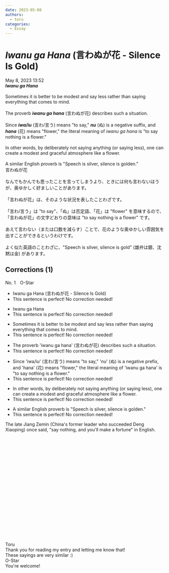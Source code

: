```yaml
---
date: 2023-05-08
authors:
  - toru
categories:
  - Essay
---
```


<h1 id="subject_show"><strong><em>Iwanu ga Hana</strong></em> (言わぬが花 - Silence Is Gold)</h1>
<div class="date">May 8, 2023 13:52</div>
<div id="post"><div id="body_show_ori">
<strong><em>Iwanu ga Hana</strong></em><br/><br/>Sometimes it is better to be modest and say less rather than saying everything that comes to mind.<br/><br/>The proverb <strong><em>iwanu ga hana</em></strong> (言わぬが花) describes such a situation.<br/><br/>Since <strong><em>iwa/iu</em></strong> (言わ/言う) means "to say," <strong><em>nu</em></strong> (ぬ) is a negative suffix, and <strong><em>hana</em></strong> (花) means "flower," the literal meaning of <em>iwanu ga hana</em> is "to say nothing is a flower."<br/><br/>In other words, by deliberately not saying anything (or saying less), one can create a modest and graceful atmosphere like a flower.<br/><br/>A similar English proverb is "Speech is silver, silence is golden."
</div></div>

<!-- more -->

<div id="post_ja"><div id="body_show_mo">
言わぬが花<br/><br/>なんでもかんでも思ったことを言ってしまうより、ときには何も言わないほうが、奥ゆかしく好ましいことがあります。<br/><br/>「言わぬが花」は、そのような状況を表したことわざです。<br/><br/>「言わ/言う」は "to say"、「ぬ」は否定語、「花」は "flower" を意味するので、「言わぬが花」の文字どおりの意味は "to say nothing is a flower" です。<br/><br/>あえて言わない（または口数を減らす）ことで、花のような奥ゆかしい雰囲気を出すことができるというわけです。<br/><br/>よく似た英語のことわざに、"Speech is silver, silence is gold" (雄弁は銀、沈黙は金) があります。
</div></div>

## Corrections (1)
<div id="block"><div class="first_name"> No. 1　<span class="just_name">O-Star</span></div><div id="block2">
<ul class="correction_field">
<li class="incorrect">Iwanu ga Hana (言わぬが花 - Silence Is Gold)</li>
<li class="corrected perfect">This sentence is perfect! No correction needed!</li>
</ul>
<ul class="correction_field">
<li class="incorrect">Iwanu ga Hana</li>
<li class="corrected perfect">This sentence is perfect! No correction needed!</li>
</ul>
<ul class="correction_field">
<li class="incorrect">Sometimes it is better to be modest and say less rather than saying everything that comes to mind.</li>
<li class="corrected perfect">This sentence is perfect! No correction needed!</li>
</ul>
<ul class="correction_field">
<li class="incorrect">The proverb 'iwanu ga hana' (言わぬが花) describes such a situation.</li>
<li class="corrected perfect">This sentence is perfect! No correction needed!</li>
</ul>
<ul class="correction_field">
<li class="incorrect">Since 'iwa/iu' (言わ/言う) means "to say," 'nu' (ぬ) is a negative prefix, and 'hana' (花) means "flower," the literal meaning of 'iwanu ga hana' is "to say nothing is a flower."</li>
<li class="corrected perfect">This sentence is perfect! No correction needed!</li>
</ul>
<ul class="correction_field">
<li class="incorrect">In other words, by deliberately not saying anything (or saying less), one can create a modest and graceful atmosphere like a flower.</li>
<li class="corrected perfect">This sentence is perfect! No correction needed!</li>
</ul>
<ul class="correction_field">
<li class="incorrect">A similar English proverb is "Speech is silver, silence is golden."</li>
<li class="corrected perfect">This sentence is perfect! No correction needed!</li>
</ul>
<p class="comment_small">
 The late Jiang Zemin (China's former leader who succeeded Deng Xiaoping) once said, "say nothing, and you'll make a fortune" in English.
 <br/>
 <br/>
 <object height="315" width="560">
  <param name="movie" value="https://www.youtube.com/v/5GIj2BVJS2A"/>
  <embed height="315" src="https://www.youtube.com/v/5GIj2BVJS2A" type="application/x-shockwave-flash" width="560"/>
 </object>
</p>

</div><div class="name"><span class="just_name">Toru</span><br>
Thank you for reading my entry and letting me know that!<br/>These sayings are very similar :)
</div>
<div class="name"><span class="just_name">O-Star</span><br>
You're welcome!
</div>
</div>
